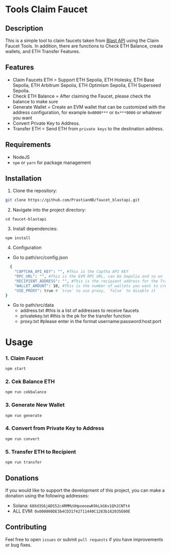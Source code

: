 # Tools Claim Faucet

## Description
This is a simple tool to claim faucets taken from [Blast API](https://blastapi.io/faucets) using the Claim Faucet Tools. In addition, there are functions to Check ETH Balance, create wallets, and ETH Transfer Features.

## Features
- Claim Faucets ETH = Support ETH Sepolia, ETH Holesky, ETH Base Sepolia, ETH Arbitrum Sepolia, ETH Optimism Sepolia, ETH Superseed Sepolia.
- Check ETH Balance = After claiming the Faucet, please check the balance to make sure
- Generate Wallet = Create an EVM wallet that can be customized with the address configuration, for example `0x0000***` or `0x***0000` or whatever you want
- Convert Private Key to Address.
- Transfer ETH = Send ETH from `private keys` to the destination address.

## Requirements
- NodeJS 
- `npm` or `yarn` for package management

## Installation
1. Clone the repository:
```bash shell
git clone https://github.com/PrastianHD/faucet_blastapi.git
```

2. Navigate into the project directory:
```
cd faucet-blastapi
```

3. Install dependencies:
```
npm install
```

4. Configuration

- Go to path/src/config.json
```bash shell
  {
    "CAPTCHA_API_KEY": "", #This is the Captha API KEY
    "RPC_URL": "", #This is the EVM RPC URL, can be Sepolia and so on
    "RECIPIENT_ADDRESS": "", #This is the recipient address for the Transfer feature
    "WALLET_AMOUNT": 10, #This is the number of wallets you want to create
    "USE_PROXY": true # `true` to use proxy, `false` to disable it
} 
```

- Go to path/src/data
  - address.txt #this is a list of addresses to receive faucets
  - privatekey.txt #this is the pk for the transfer function
  - proxy.txt #please enter in the format username:password:host:port


# Usage
### 1. Claim Faucet
```
npm start
```
### 2. Cek Balance ETH
```
npm run cekbalance
```

### 3. Generate New Wallet
```
npm run generate
```

### 4. Convert from Private Key to Address
```
npm run convert
```

### 5. Transfer ETH to Recipient
```
npm run transfer
```

## Donations
If you would like to support the development of this project, you can make a donation using the following addresses:

- Solana: `68Xd3S6jADS52c4RMMzUHpoeoewK9kLkG6v1Qh2CNTt4` 
- ALL EVM: `0x000000DE3b4CD31742711440C1283b162035E00E`

## Contributing
Feel free to open `issues` or submit `pull requests` if you have improvements or bug fixes.
